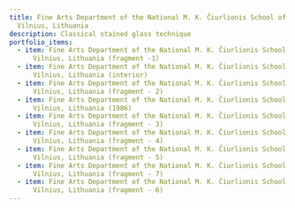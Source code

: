 ```yaml
---
title: Fine Arts Department of the National M. K. Čiurlionis School of Art,
  Vilnius, Lithuania
description: Classical stained glass technique
portfolio_items:
  - item: Fine Arts Department of the National M. K. Čiurlionis School of Art,
      Vilnius, Lithuania (fragment -1)
  - item: Fine Arts Department of the National M. K. Čiurlionis School of Art,
      Vilnius, Lithuania (interior)
  - item: Fine Arts Department of the National M. K. Čiurlionis School of Art,
      Vilnius, Lithuania (fragment - 2)
  - item: Fine Arts Department of the National M. K. Čiurlionis School of Art,
      Vilnius, Lithuania (1986)
  - item: Fine Arts Department of the National M. K. Čiurlionis School of Art,
      Vilnius, Lithuania (fragment - 3)
  - item: Fine Arts Department of the National M. K. Čiurlionis School of Art,
      Vilnius, Lithuania (fragment - 4)
  - item: Fine Arts Department of the National M. K. Čiurlionis School of Art,
      Vilnius, Lithuania (fragment - 5)
  - item: Fine Arts Department of the National M. K. Čiurlionis School of Art,
      Vilnius, Lithuania (fragment - 7)
  - item: Fine Arts Department of the National M. K. Čiurlionis School of Art,
      Vilnius, Lithuania (fragment - 6)
---
```

